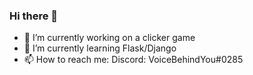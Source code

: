 ### Hi there 👋



- 🔭 I’m currently working on a clicker game
- 🌱 I’m currently learning Flask/Django
- 📫 How to reach me: Discord: VoiceBehindYou#0285

